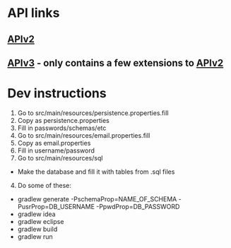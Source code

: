 # API links

## [APIv2](/API/v2/APIv2.md)

## [APIv3](/API/v3/APIv3.md) - only contains a few extensions to [APIv2](/API/v2/APIv2.md)

# Dev instructions

1. Go to src/main/resources/persistence.properties.fill
  1. Copy as persistence.properties
  2. Fill in passwords/schemas/etc
2. Go to src/main/resources/email.properties.fill
  1. Copy as email.properties
  2. Fill in username/password
3. Go to src/main/resources/sql
  * Make the database and fill it with tables from .sql files
4. Do some of these:
  * gradlew generate -PschemaProp=NAME_OF_SCHEMA -PusrProp=DB_USERNAME -PpwdProp=DB_PASSWORD
  * gradlew idea
  * gradlew eclipse
  * gradlew build
  * gradlew run
